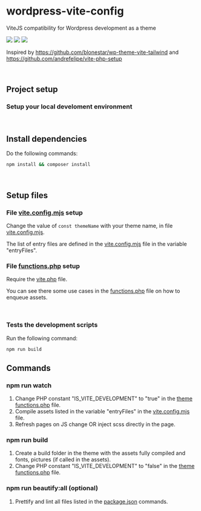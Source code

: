 # wordpress-vite-config

ViteJS compatibility for Wordpress development as a theme

<img src="https://img.shields.io/badge/php-%5E8.0-blue">
<img src="https://img.shields.io/badge/wordpress-%3E%3D%206.5-blue">
<img src="https://img.shields.io/badge/node-%3E%3D%2022-brightgreen">

<br/>

Inspired by https://github.com/blonestar/wp-theme-vite-tailwind and https://github.com/andrefelipe/vite-php-setup

<br/>

## Project setup

### Setup your local develoment environment

<br/>

## Install dependencies

Do the following commands:

```bash
npm install && composer install
```

<br/>

## Setup files

### File **[vite.config.mjs](./vite.config.mjs)** setup

Change the value of `const themeName` with your theme name, in file [vite.config.mjs](./vite.config.mjs).

The list of entry files are defined in the [vite.config.mjs](./vite.config.mjs) file in the variable "entryFiles".

### File **[functions.php](./functions.php)** setup

Require the [vite.php](./inc/vite.php) file.

You can see there some use cases in the [functions.php](./functions.php) file on how to enqueue assets.

<br/>

### Tests the development scripts

Run the following command: 

```bash
npm run build
```


## Commands

### npm run watch

1. Change PHP constant "IS_VITE_DEVELOPMENT" to "true" in the [theme functions.php](./functions.php) file.
2. Compile assets listed in the variable "entryFiles" in the [vite.config.mjs](./vite.config.mjs) file.
3. Refresh pages on JS change OR inject scss directly in the page.

### npm run build

1. Create a build folder in the theme with the assets fully compiled and fonts, pictures (if called in the assets).
2. Change PHP constant "IS_VITE_DEVELOPMENT" to "false" in the [theme functions.php](./functions.php) file.

### npm run beautify:all (optional)

1. Prettify and lint all files listed in the [package.json](./package.json) commands.

